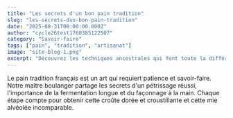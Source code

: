 ```yaml
---
title: "Les secrets d'un bon pain tradition"
slug: "les-secrets-dun-bon-pain-tradition"
date: "2025-08-31T00:00:00.000Z"
author: "cycle26test1760385122507"
category: "Savoir-faire"
tags: ["pain", "tradition", "artisanat"]
image: "site-blog-1.png"
excerpt: "Découvrez les techniques ancestrales qui font toute la différence entre un pain industriel et un vrai pain artisanal."
---
```

Le pain tradition français est un art qui requiert patience et savoir-faire. Notre maître boulanger partage les secrets d'un pétrissage réussi, l'importance de la fermentation longue et du façonnage à la main. Chaque étape compte pour obtenir cette croûte dorée et croustillante et cette mie alvéolée incomparable.
